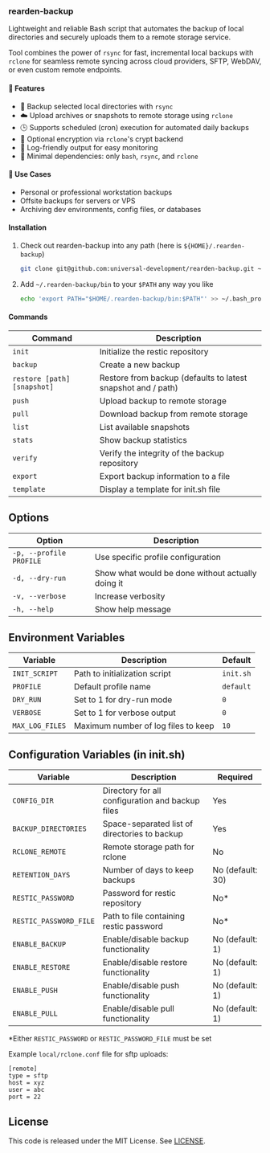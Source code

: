 ### rearden-backup

Lightweight and reliable Bash script that automates the backup of local directories and securely
uploads them to a remote storage service.

Tool combines the power of `rsync` for fast, incremental local backups with `rclone` for seamless remote syncing across
cloud providers, SFTP, WebDAV, or even custom remote endpoints.

#### 🔧 Features

- 📁 Backup selected local directories with `rsync`
- ☁️ Upload archives or snapshots to remote storage using `rclone`
- 🕒 Supports scheduled (cron) execution for automated daily backups
- 🔐 Optional encryption via `rclone`'s crypt backend
- 🧾 Log-friendly output for easy monitoring
- 🧰 Minimal dependencies: only `bash`, `rsync`, and `rclone`

#### 💼 Use Cases

- Personal or professional workstation backups
- Offsite backups for servers or VPS
- Archiving dev environments, config files, or databases

#### Installation

1. Check out rearden-backup into any path (here is `${HOME}/.rearden-backup`)

   ```bash
   git clone git@github.com:universal-development/rearden-backup.git ~/.rearden-backup
   ```

2. Add `~/.rearden-backup/bin` to your `$PATH` any way you like

   ```bash
   echo 'export PATH="$HOME/.rearden-backup/bin:$PATH"' >> ~/.bash_profile

#### Commands

| Command                     | Description                                                  |
|-----------------------------|--------------------------------------------------------------|
| `init`                      | Initialize the restic repository                             |
| `backup`                    | Create a new backup                                          |
| `restore [path] [snapshot]` | Restore from backup (defaults to latest snapshot and / path) |
| `push`                      | Upload backup to remote storage                              |
| `pull`                      | Download backup from remote storage                          |
| `list`                      | List available snapshots                                     |
| `stats`                     | Show backup statistics                                       |
| `verify`                    | Verify the integrity of the backup repository                |
| `export`                    | Export backup information to a file                          |
| `template`                  | Display a template for init.sh file                          |

## Options

| Option                  | Description                                       |
|-------------------------|---------------------------------------------------|
| `-p, --profile PROFILE` | Use specific profile configuration                |
| `-d, --dry-run`         | Show what would be done without actually doing it |
| `-v, --verbose`         | Increase verbosity                                |
| `-h, --help`            | Show help message                                 |

## Environment Variables

| Variable        | Description                         | Default   |
|-----------------|-------------------------------------|-----------|
| `INIT_SCRIPT`   | Path to initialization script       | `init.sh` |
| `PROFILE`       | Default profile name                | `default` |
| `DRY_RUN`       | Set to 1 for dry-run mode           | `0`       |
| `VERBOSE`       | Set to 1 for verbose output         | `0`       |
| `MAX_LOG_FILES` | Maximum number of log files to keep | `10`      |

## Configuration Variables (in init.sh)

| Variable               | Description                                      | Required         |
|------------------------|--------------------------------------------------|------------------|
| `CONFIG_DIR`           | Directory for all configuration and backup files | Yes              |
| `BACKUP_DIRECTORIES`   | Space-separated list of directories to backup    | Yes              |
| `RCLONE_REMOTE`        | Remote storage path for rclone                   | No               |
| `RETENTION_DAYS`       | Number of days to keep backups                   | No (default: 30) |
| `RESTIC_PASSWORD`      | Password for restic repository                   | No*              |
| `RESTIC_PASSWORD_FILE` | Path to file containing restic password          | No*              |
| `ENABLE_BACKUP`        | Enable/disable backup functionality              | No (default: 1)  |
| `ENABLE_RESTORE`       | Enable/disable restore functionality             | No (default: 1)  |
| `ENABLE_PUSH`          | Enable/disable push functionality                | No (default: 1)  |
| `ENABLE_PULL`          | Enable/disable pull functionality                | No (default: 1)  |

*Either `RESTIC_PASSWORD` or `RESTIC_PASSWORD_FILE` must be set


Example `local/rclone.conf` file for sftp uploads:

```
[remote]
type = sftp
host = xyz
user = abc
port = 22
```

## License

This code is released under the MIT License. See [LICENSE](LICENSE).

